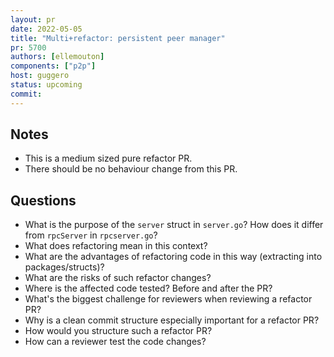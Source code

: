 ```yaml
---
layout: pr
date: 2022-05-05
title: "Multi+refactor: persistent peer manager"
pr: 5700
authors: [ellemouton]
components: ["p2p"]
host: guggero
status: upcoming
commit:
---
```


## Notes

* This is a medium sized pure refactor PR.
* There should be no behaviour change from this PR.

## Questions

* What is the purpose of the `server` struct in `server.go`? How does it differ from `rpcServer` in `rpcserver.go`?
* What does refactoring mean in this context?
* What are the advantages of refactoring code in this way (extracting into packages/structs)?
* What are the risks of such refactor changes?
* Where is the affected code tested? Before and after the PR?
* What's the biggest challenge for reviewers when reviewing a refactor PR?
* Why is a clean commit structure especially important for a refactor PR?
* How would you structure such a refactor PR?
* How can a reviewer test the code changes?

